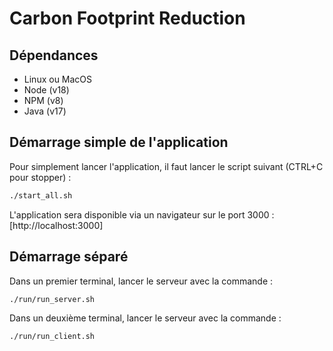 # Carbon Footprint Reduction 

## Dépendances

- Linux ou MacOS
- Node (v18)
- NPM (v8)
- Java (v17)

## Démarrage simple de l'application

Pour simplement lancer l'application, il faut lancer le script suivant (CTRL+C pour stopper) :

```bash
./start_all.sh
```

L'application sera disponible via un navigateur sur le port 3000 : [http://localhost:3000]

## Démarrage séparé

Dans un premier terminal, lancer le serveur avec la commande :

```bash
./run/run_server.sh
```

Dans un deuxième terminal, lancer le serveur avec la commande :

```bash
./run/run_client.sh
```